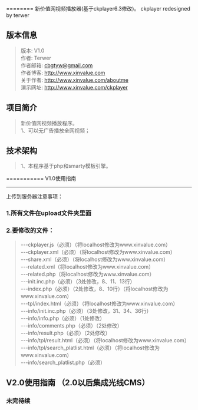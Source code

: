 ========
新价值网视频播放器(基于ckplayer6.3修改)。
ckplayer redesigned by terwer

版本信息
--------
>版本: V1.0<br/>
>作者: Terwer<br/>
>作者邮箱: cbgtyw@gmail.com<br/>
>作者博客: http://www.xinvalue.com<br/>
>关于作者: http://www.xinvalue.com/aboutme<br/>
>演示网址: http://www.xinvalue.com/ckplayer<br/>

项目简介
-------
>新价值网视频播放程序。 <br/>
>1、可以无广告播放全网视频；<br/>

技术架构
-------
>1、本程序基于php和smarty模板引擎。<br/>

===========
V1.0使用指南

--------------------
上传到服务器注意事项：
### 1.所有文件在upload文件夹里面 <br/>
### 2.要修改的文件： <br/>
>---ckplayer.js（必须）（将localhost修改为www.xinvalue.com） <br/>
>---ckplayer.xml（必须）（将localhost修改为www.xinvalue.com） <br/>
>---share.xml（必须）（将localhost修改为www.xinvalue.com） <br/>
>---related.xml（将localhost修改为www.xinvalue.com） <br/>
>---related.php（将localhost修改为www.xinvalue.com） <br/>
>---init.inc.php（必须）（3处修改，8、11、13行） <br/>
>---index.php（必须）（2处修改，8、10行）（将localhost修改为www.xinvalue.com） <br/>
>---tpl/index.html（必须）（将localhost修改为www.xinvalue.com） <br/>
>---info/init.inc.php（必须）（3处修改，31、34、36行） <br/>
>---info/info.php（必须）（1处修改） <br/>
>---info/comments.php（必须）（2处修改） <br/>
>---info/result.php（必须）（2处修改） <br/>
>---info/tpl/result.html（必须）（将localhost修改为www.xinvalue.com） <br/>
>---info/tpl/search_platlist.html（必须）（将localhost修改为www.xinvalue.com） <br/>
>---info/search_platlist.php（必须） <br/>

V2.0使用指南 （2.0以后集成光线CMS）
--------------------------------
### 未完待续
